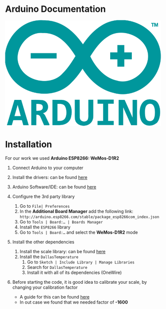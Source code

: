 # Arduino Documentation

![Arduino Logo](ArduinoLogo.png)

# Installation

For our work we used __Arduino ESP8266: WeMos-D1R2__

1. Connect Arduino to your computer
   

2. Install the drivers: can be found [here](https://sparks.gogo.co.nz/ch340.html)
   

3. Arduino Software/IDE: can be found [here](https://www.arduino.cc/en/software)

4. Configure the 3rd party library
    1. Go to `File| Preferences`
    2. In the __Additional Board Manager__ add the following
       link: `http://arduino.esp8266.com/stable/package_esp8266com_index.json`
    3. Go to `Tools | Board:… | Boards Manager`
    4. Install the `ESP8266` library
    5. Go to `Tools | Board:…` and select the __WeMos-D1R2__ mode
   

5. Install the other dependencies
   1. Install the scale library: can be found [here](https://github.com/bogde/HX711)
   2. Install the `DallasTemperature`
      1. Go to `Sketch | Include Library | Manage Libraries`
      2. Search for `DallasTemperature`
      3. Install it with all of its dependencies (OneWire)
   

6. Before starting the code, it is good idea to calibrate your scale, by changing your calibration factor
   - A guide for this can be found [here](https://www.instructables.com/Arduino-Scale-With-5kg-Load-Cell-and-HX711-Amplifi/)
   - In out case we found that we needed factor of __-1600__
   
